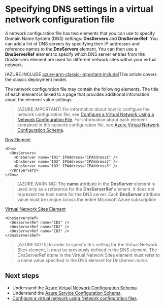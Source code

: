 <properties 
   pageTitle="Specifying DNS Settings in a virtual network configuration file | Microsoft Azure"
   description="How to change DNS server settings in a virtual network using a virtual network configuration file in the classic deployment model"
   services="virtual-network"
   documentationCenter="na"
   authors="jimdial"
   manager="carmonm"
   editor="tysonn" 
   tags="azure-service-management" />
<tags 
   ms.service="virtual-network"
   ms.devlang="na"
   ms.topic="article"
   ms.tgt_pltfrm="na"
   ms.workload="infrastructure-services"
   ms.date="02/23/2016"
   ms.author="jdial" /> 


# <a name="specifying-dns-settings-in-a-virtual-network-configuration-file"></a>Specifying DNS settings in a virtual network configuration file

A network configuration file has two elements that you can use to specify Domain Name System (DNS) settings: **DnsServers** and **DnsServerRef**. You can add a list of DNS servers by specifying their IP addresses and reference names to the **DnsServers** element. You can then use a **DnsServerRef** element to specify which DNS server entries from the DnsServers element are used for different network sites within your virtual network.

[AZURE.INCLUDE [azure-arm-classic-important-include](../../includes/azure-arm-classic-important-include.md)]This article covers the classic deployment model.

The network configuration file may contain the following elements. The title of each element is linked to a page that provides additional information about the element value settings.

>[AZURE.IMPORTANT] For information about how to configure the network configuration file, see [Configure a Virtual Network Using a Network Configuration File](virtual-networks-using-network-configuration-file.md). For information about each element contained in the network configuration file, see [Azure Virtual Network Configuration Schema](https://msdn.microsoft.com/library/azure/jj157100.aspx).

[Dns Element](http://go.microsoft.com/fwlink/?LinkId=248093)

    <Dns>
      <DnsServers>
        <DnsServer name="ID1" IPAddress="IPAddress1" />
        <DnsServer name="ID2" IPAddress="IPAddress2" />
        <DnsServer name="ID3" IPAddress="IPAddress3" />
      </DnsServers>
    </Dns>

>[AZURE.WARNING] The **name** attribute in the **DnsServer** element is used only as a reference for the **DnsServerRef** element. It does not represent the host name for the DNS server. Each **DnsServer** attribute value must be unique across the entire Microsoft Azure subscription

[Virtual Network Sites Element](http://go.microsoft.com/fwlink/?LinkId=248093)

    <DnsServersRef>
      <DnsServerRef name="ID1" />
      <DnsServerRef name="ID2" />
      <DnsServerRef name="ID3" />
    </DnsServersRef>

>[AZURE.NOTE] In order to specify this setting for the Virtual Network Sites element, it must be previously defined in the DNS element. The DnsServerRef *name* in the Virtual Network Sites element must refer to a name value specified in the DNS element for DnsServer *name*.

## <a name="next-steps"></a>Next steps

- Understand the [Azure Virtual Network Configuration Schema](http://go.microsoft.com/fwlink/?LinkId=248093).
- Understand the [Azure Service Configuration Schema](https://msdn.microsoft.com/library/windowsazure/ee758710).
- [Configure a virtual network using Network configuration files](virtual-networks-using-network-configuration-file.md).
